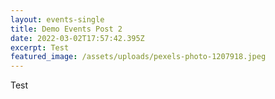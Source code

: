 ```yaml
---
layout: events-single
title: Demo Events Post 2
date: 2022-03-02T17:57:42.395Z
excerpt: Test
featured_image: /assets/uploads/pexels-photo-1207918.jpeg
---
```

Test